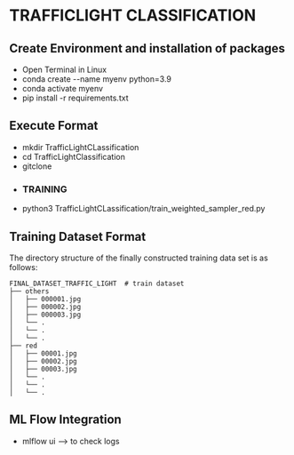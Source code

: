 # TRAFFICLIGHT CLASSIFICATION 
## Create Environment and installation of packages
* Open Terminal in Linux
* conda create --name myenv python=3.9
* conda activate myenv
* pip install -r requirements.txt

## Execute Format 
* mkdir TrafficLightCLassification
* cd TrafficLightClassification
* gitclone 
* ### TRAINING
* python3 TrafficLightCLassification/train_weighted_sampler_red.py

## Training Dataset Format
The directory structure of the finally constructed training data set is as follows:
  ```
FINAL_DATASET_TRAFFIC_LIGHT  # train dataset
├── others                
│   ├── 000001.jpg
│   ├── 000002.jpg
│   ├── 000003.jpg
│   └── .
│   └── .
│   └── .
├── red                                
│   ├── 00001.jpg
│   ├── 00002.jpg
│   ├── 00003.jpg
│   └── .
│   └── .
│   └── .
```

## ML Flow Integration 
* mlflow ui --> to check logs


